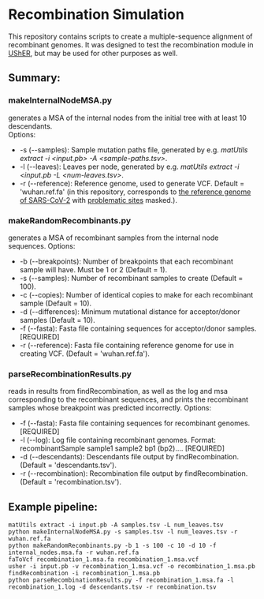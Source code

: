 # Recombination Simulation

This repository contains scripts to create a multiple-sequence alignment of recombinant genomes. It was designed to test the recombination module in [UShER](https://usher-wiki.readthedocs.io/en/latest/), but may be used for other purposes as well.

## Summary:

### makeInternalNodeMSA.py
generates a MSA of the internal nodes from the initial tree with at least 10 descendants.  
Options:
- -s (--samples): Sample mutation paths file, generated by e.g. *matUtils extract -i <input.pb> -A <sample-paths.tsv>*.  
- -l (--leaves): Leaves per node, generated by e.g. *matUtils extract -i <input.pb -L <num-leaves.tsv>*.  
- -r (--reference): Reference genome, used to generate VCF. Default = 'wuhan.ref.fa' (in this repository, corresponds to [the reference genome of SARS-CoV-2](https://www.ncbi.nlm.nih.gov/nuccore/1798174254) with [problematic sites](https://raw.githubusercontent.com/W-L/ProblematicSites_SARS-CoV2/master/problematic_sites_sarsCov2.vcf) masked.).

### makeRandomRecombinants.py
generates a MSA of recombinant samples from the internal node sequences.
Options:
- -b (--breakpoints): Number of breakpoints that each recombinant sample will have. Must be 1 or 2 (Default = 1).  
- -s (--samples): Number of recombinant samples to create (Default = 100).  
- -c (--copies): Number of identical copies to make for each recombinant sample (Default = 10).  
- -d (--differences): Minimum mutational distance for acceptor/donor samples (Default = 10).  
- -f (--fasta): Fasta file containing sequences for acceptor/donor samples. [REQUIRED]  
- -r (--reference): Fasta file containing reference genome for use in creating VCF. (Default = 'wuhan.ref.fa').  


### parseRecombinationResults.py
reads in results from findRecombination, as well as the log and msa corresponding to the recombinant sequences, and prints the recombinant samples whose breakpoint was predicted incorrectly.
Options:
- -f (--fasta): Fasta file containing sequences for recombinant genomes. [REQUIRED]  
- -l (--log): Log file containing recombinant genomes. Format: recombinantSample sample1 sample2 bp1 (bp2).... [REQUIRED]  
- -d (--descendants): Descendants file output by findRecombination. (Default = 'descendants.tsv').  
- -r (--recombination): Recombination file output by findRecombination. (Default = 'recombination.tsv').  

## Example pipeline:

```
matUtils extract -i input.pb -A samples.tsv -L num_leaves.tsv
python makeInternalNodeMSA.py -s samples.tsv -l num_leaves.tsv -r wuhan.ref.fa
python makeRandomRecombinants.py -b 1 -s 100 -c 10 -d 10 -f internal_nodes.msa.fa -r wuhan.ref.fa
faToVcf recombination_1.msa.fa recombination_1.msa.vcf
usher -i input.pb -v recombination_1.msa.vcf -o recombination_1.msa.pb
findRecombination -i recombination_1.msa.pb
python parseRecombinationResults.py -f recombination_1.msa.fa -l recombination_1.log -d descendants.tsv -r recombination.tsv
```
